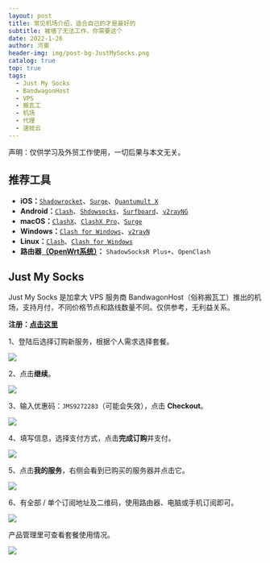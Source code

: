 ```yaml
---
layout: post
title: 常见机场介绍，适合自己的才是最好的
subtitle: 被墙了无法工作，你需要这个
date: 2022-1-26
author: 河東
header-img: img/post-bg-JustMySocks.png
catalog: true
top: true
tags:
  - Just My Socks
  - BandwagonHost
  - VPS
  - 搬瓦工
  - 机场
  - 代理
  - 速蛙云
---
```


声明：仅供学习及外贸工作使用，一切后果与本文无关。

## 推荐工具

- **iOS：**[`Shadowrocket`](https://apps.apple.com/us/app/shadowrocket/id932747118)、[`Surge`](https://apps.apple.com/us/app/id1442620678)、[`Quantumult X`](https://apps.apple.com/us/app/quantumult-x/id1443988620)
- **Android：**[`Clash`](https://play.google.com/store/apps/details?id=com.github.kr328.clash)、[`Shdowsocks`](https://play.google.com/store/apps/details?id=com.github.shadowsocks)、[`Surfboard`](https://play.google.com/store/apps/details?id=com.getsurfboard)、[`v2rayNG`](https://play.google.com/store/apps/details?id=com.v2ray.ang)
- **macOS：**[`ClashX`](https://github.com/yichengchen/clashX/releases)、[`ClashX Pro`](https://install.appcenter.ms/users/clashx/apps/clashx-pro/distribution_groups/public)、[`Surge`](https://nssurge.com/)
- **Windows：**[`Clash for Windows`](https://github.com/Fndroid/clash_for_windows_pkg/releases)、[`v2rayN`](https://github.com/2dust/v2rayN/releases)
- **Linux：**[`Clash`](https://github.com/Dreamacro/clash/releases)、[`Clash for Windows`](https://github.com/Fndroid/clash_for_windows_pkg/releases)
- **路由器[（OpenWrt系统）](https://github.com/coolsnowwolf/lede)：** `ShadowSocksR Plus+`、`OpenClash`


## Just My Socks

Just My Socks 是加拿大 VPS 服务商 BandwagonHost（俗称搬瓦工）推出的机场，支持月付，不同价格节点和路线数量不同。仅供参考，无利益关系。

**注册：[点击这里](https://justmysocks.net/members/aff.php?aff=12029)**

1、登陆后选择订购新服务，根据个人需求选择套餐。

![](https://i.imgur.com/G0gKyok.png)

2、点击**继续**。

![](https://i.imgur.com/b8CjZzd.png)

3、输入优惠码：`JMS9272283`（可能会失效），点击 **Checkout**。

![](https://i.imgur.com/rUT5nEY.png)

4、填写信息，选择支付方式，点击**完成订购**并支付。

![](https://i.imgur.com/r81XVOD.png)

5、点击**我的服务**，右侧会看到已购买的服务器并点击它。

![](https://i.imgur.com/k9h53wz.png)

6、有全部 / 单个订阅地址及二维码，使用路由器、电脑或手机订阅即可。

![](https://i.imgur.com/ZDCJnFg.png)

产品管理里可查看套餐使用情况。

![](https://i.imgur.com/feBInBi.png)


